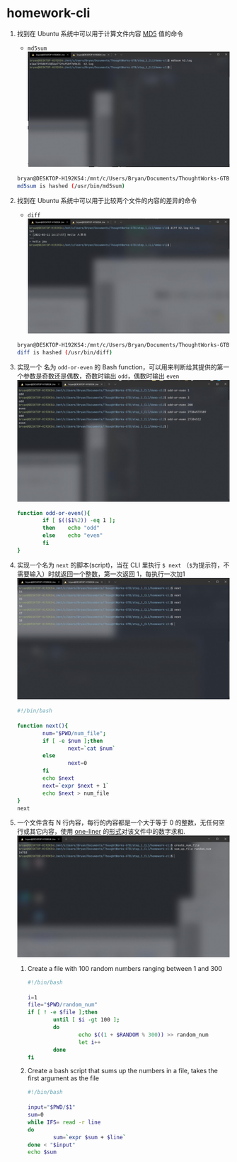 # homework-cli

1. 找到在 Ubuntu 系统中可以用于计算文件内容 [MD5](https://www.jianshu.com/p/81c30781d4f7) 值的命令

   * `md5sum`<img src="assets/md5sum.jpg" alt="md5sum">

   ```bash
   bryan@DESKTOP-H192KS4:/mnt/c/Users/Bryan/Documents/ThoughtWorks-GTB/step_1_CLI/demo-cli$ type md5sum
   md5sum is hashed (/usr/bin/md5sum)
   ```

2. 找到在 Ubuntu 系统中可以用于比较两个文件的内容的差异的命令

   * `diff`<img src="assets\diff.jpg" alt="diff">

   ```bash
   bryan@DESKTOP-H192KS4:/mnt/c/Users/Bryan/Documents/ThoughtWorks-GTB/step_1_CLI/demo-cli$ type diff
   diff is hashed (/usr/bin/diff)
   ```

3. 实现一个 名为 `odd-or-even` 的 Bash function，可以用来判断给其提供的第一个参数是奇数还是偶数，奇数时输出 `odd`，偶数时输出 `even`<img src="assets/odd-or-even.jpg" alt="odd-or-even">

   ```bash
   function odd-or-even(){
           if [ $(($1%2)) -eq 1 ];
           then    echo "odd"
           else    echo "even"
           fi
   }
   ```

4. 实现一个名为 `next` 的脚本(script)，当在 CLI 里执行 `$ next` （`$`为提示符，不需要输入）时就返回一个整数，第一次返回 1，每执行一次加1 <img src="assets\next.jpg" alt="next">

   ```bash
   #!/bin/bash
   
   function next(){
           num="$PWD/num_file";
           if [ -e $num ];then
                   next=`cat $num`
           else
                   next=0
           fi
           echo $next
           next=`expr $next + 1`
           echo $next > num_file
   }
   next
   ```

5. 一个文件含有 N 行内容，每行的内容都是一个大于等于 0 的整数，无任何空行或其它内容，使用 [one-liner](https://onceupon.github.io/Bash-Oneliner/) 的[形式](https://trello.com/1/cards/617b60a9afde39545d03357c/attachments/61d95874d93e3066da814a98/download/image.png)对该文件中的数字求和. <img src="assets/sum.jpg" alt="sum_file">

   1. Create a file with 100 random numbers ranging between 1 and 300

      ```bash
      #!/bin/bash
      
      i=1
      file="$PWD/random_num"
      if [ ! -e $file ];then
              until [ $i -gt 100 ];
              do
                      echo $((1 + $RANDOM % 300)) >> random_num
                      let i++
              done
      fi
      ```

   2. Create a bash script that sums up the numbers in a file, takes the first argument as the file

      ```bash
      #!/bin/bash
      
      input="$PWD/$1"
      sum=0
      while IFS= read -r line
      do
              sum=`expr $sum + $line`
      done < "$input"
      echo $sum
      ```